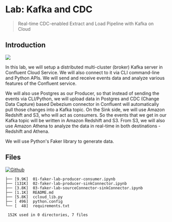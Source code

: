 # Lab: Kafka and CDC

> Real-time CDC-enabled Extract and Load Pipeline with Kafka on Cloud

## Introduction

![](https://user-images.githubusercontent.com/62965911/211324123-05383bbe-5aeb-4362-9b02-68b23687ab1d.svg)

In this lab, we will setup a distributed multi-cluster (broker) Kafka server in Confluent Cloud Service. We will also connect to it via CLI command-line and Python APIs. We will send and receive events data and analyze various features of the Confluent service.

We will also use Postgres as our Producer, so that instead of sending the events via CLI/Python, we will upload data in Postgres and CDC (Change Data Capture) based Debezium connector in Confluent will automatically pull those changes into a Kafka topic. On the Sink side, we will use Amazon Redshift and S3, who will act as consumers. So the events that we get in our Kafka topic will be written in Amazon Redshift and S3. From S3, we will also use Amazon Athena to analyze the data in real-time in both destinations - Redshift and Athena.

We will use Python's Faker library to generate data.

## Files

[![Github](https://img.shields.io/badge/GitHub-100000?style=for-the-badge&logo=github&logoColor=white)](https://github.com/sparsh-ai/recohut/tree/main/docs/03-processing/lab-confluent-kafka-faker/)

```
├── [9.9K]  01-faker-lab-producer-consumer.ipynb
├── [131K]  02-faker-lab-producer-sinkConnector.ipynb
├── [3.8K]  03-faker-lab-sourceConnector-sinkConnector.ipynb
├── [1.1K]  README.md
├── [5.8K]  ccloud_lib.py
├── [ 496]  python.config
└── [  48]  requirements.txt

 152K used in 0 directories, 7 files
```